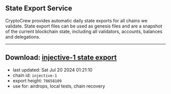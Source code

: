 ## State Export Service
CryptoCrew provides automatic daily state exports for all chains we validate. State export files can be used as genesis files and are a snapshot of the current blockchain state, including all validators, accounts, balances and delegations.

---
**Download: [injective-1 state export](https://dl-eu2.ccvalidators.com/SERVICE/injective/injective-1_export_78658109.json)**
---

- last updated: Sat Jul 20 2024 01:21:10
- chain id: `injective-1`
- export height: `78658109`
- use for: airdrops, local tests, chain recovery

